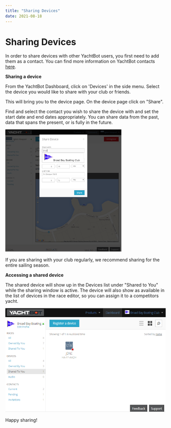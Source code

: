 ```yaml
---
title: "Sharing Devices"
date: 2021-08-18
---
```

# Sharing Devices

In order to share devices with other YachtBot users, you first need to add them as a contact. You can find more information on YachtBot contacts [here](../../YachtBot%20Web/Getting%20started/Managing%20YachtBot%20Contacts.md).

  

  

**Sharing a device**

  

From the YachtBot Dashboard, click on 'Devices' in the side menu. Select the device you would like to share with your club or friends. 

This will bring you to the device page. On the device page click on "Share".

Find and select the contact you wish to share the device with and set the start date and end dates appropriately. You can share data from the past, data that spans the present, or is fully in the future.

  

<img src="../../../assets/images/blob1445577387529.png" alt="" width="364.531px" height="384px" />

  

  

  

  

  

  

  

  

  

  

  

  

  

  

  

  

  

  

  

  

  

  

  

If you are sharing with your club regularly, we recommend sharing for the entire sailing season.

  

  

**Accessing a shared device** 

The shared device will show up in the Devices list under "Shared to You" while the sharing window is active. The device will also show as available in the list of devices in the race editor, so you can assign it to a competitors yacht.

  

<img src="../../../assets/images/blob1445577518564.png" alt="" width="543.333px" height="326px" />

  

  

  

  

  

  

  

  

  

  

  

  

  

  

  

  

  

  

  

  

  

Happy sharing!
